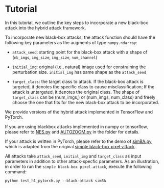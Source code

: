 # Tutorial

In this tutorial, we outline the key steps to incorporate a new black-box attack into the hybrid attack framework.

To incorporate new black-box attacks, the attack function should have the following key parameters as the augments of type `numpy.ndarray`:

* ```attack_seed```: starting point for the black-box attack with a shape of (```nb_imgs```, ```img_size```, ```img_size```, ```num_channel```)

* ```initial_img```: original (i.e., natural) image used for constraining the perturbation size. ```initial_img``` has same shape as the ```attack_seed```

* ```target_class```: the target class to attack. If the black-box attack is targeted, it denotes the specific class to cause misclassification; If the attack is untargeted, it denotes the original class. The shape of ```target_class``` can be (num_imgs,) or (num_imgs, num_class) and freely choose the one that fits for the new black-box attack to be incorporated.

We provide versions of the hybrid attack implemented in TensorFlow and PyTorch. 

If you are using blackbox attacks implemented in numpy or tensorflow, please refer to [NES.py](https://github.com/suyeecav/Hybrid-Attack/blob/master/tutorial/NES.py) and [AUTOZOOM.py](https://github.com/suyeecav/Hybrid-Attack/blob/master/tutorial/AUTOZOOM.py) in the folder for details. 

If your attack is written in PyTorch, please refer to the demo of [simBA.py](https://github.com/suyeecav/Hybrid-Attack/blob/master/tutorial/simBA.py), which is adapted from the original [simple black-box pixel-attack](https://github.com/cg563/simple-blackbox-attack/blob/master/simba_single.py). 

All attacks take ```attack_seed```, ```initial_img``` and ```target_class``` as input parameters in addition to other attack-specfic parameters. As an illustration, in order to run the ```simple black-box pixel-attack```, execute the following command:

```
python test_h1_pytorch.py --black-attack simBA
```
